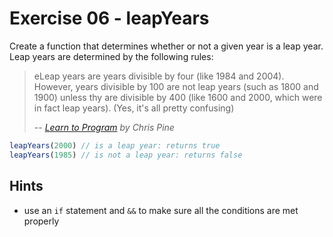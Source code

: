 # Exercise 06 - leapYears

Create a function that determines whether or not a given year is a leap year. Leap years are determined by the following rules:

> eLeap years are years divisible by four (like 1984 and 2004). However, years divisible by 100 are not leap years (such as 1800 and 1900) unless thy are divisible by 400 (like 1600 and 2000, which were in fact leap years). (Yes, it's all pretty confusing)
>
> -- <cite>[Learn to Program](https://pine.fm/LearnToProgram/chap_06.html) by Chris Pine</cite>

```javascript
leapYears(2000) // is a leap year: returns true
leapYears(1985) // is not a leap year: returns false
```


## Hints
- use an `if` statement and `&&` to make sure all the conditions are met properly
